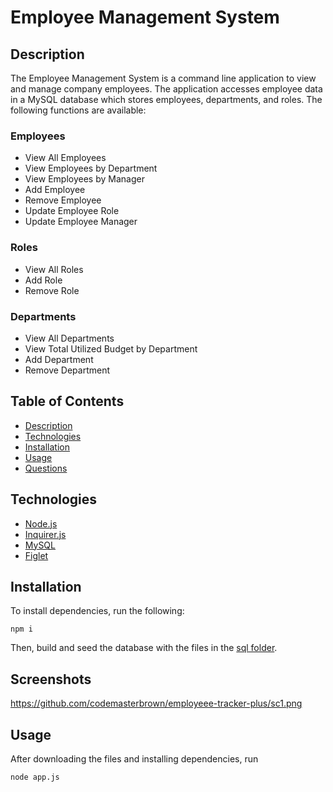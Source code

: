 # Employee Management System

## Description

The Employee Management System is a command line application to view and manage company employees. The application accesses employee data in a MySQL database which stores employees, departments, and roles. The following functions are available:

### Employees

* View All Employees
* View Employees by Department
* View Employees by Manager
* Add Employee
* Remove Employee
* Update Employee Role
* Update Employee Manager

### Roles

* View All Roles
* Add Role
* Remove Role

### Departments

* View All Departments
* View Total Utilized Budget by Department
* Add Department
* Remove Department



## Table of Contents

* [Description](#description)
* [Technologies](#technologies)
* [Installation](#installation)
* [Usage](#usage)
* [Questions](#questions)




## Technologies

* [Node.js](https://nodejs.org/)
* [Inquirer.js](https://www.npmjs.com/package/inquirer)
* [MySQL](https://www.npmjs.com/package/mysql)
* [Figlet](https://www.npmjs.com/package/figlet)

## Installation

To install dependencies, run the following:

`
npm i
`

Then, build and seed the database with the files in the [sql folder](./sql/).

## Screenshots
https://github.com/codemasterbrown/employeee-tracker-plus/sc1.png

## Usage

After downloading the files and installing dependencies, run 

`
node app.js
`
